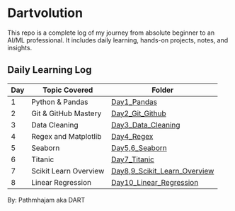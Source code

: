 # Dartvolution

This repo is a complete log of my journey from absolute beginner to an AI/ML professional. It includes daily learning, hands-on projects, notes, and insights.

## Daily Learning Log

| Day | Topic Covered             | Folder               |
|-----|---------------------------|----------------------|
| 1   | Python & Pandas | [Day1_Pandas](<./Daily Progress/Day 1 - Pandas>) |
| 2   | Git & GitHub Mastery| [Day2_Git_Github](<./Daily Progress/Day 2 - Git and Github>) |
| 3   | Data Cleaning | [Day3_Data_Cleaning](<./Daily Progress/Day 3 - Data Cleaning>) |
| 4   | Regex and Matplotlib | [Day4_Regex](<./Daily Progress/Day 4 - Regex and Matplotlib>) |
| 5   | Seaborn | [Day5,6_Seaborn](<./Daily Progress/Day 5,6- Seaborn>) |
| 6   | Titanic | [Day7_Titanic](<./Daily Progress/Day 7 - The Titanic>) |
| 7   | Scikit Learn Overview | [Day8,9_Scikit_Learn_Overview](<./Daily Progress/Day 8,9 - Scikit Learn Overview>) |
| 8   | Linear Regression | [Day10_Linear_Regression](<./Daily Progress/Day 10 - Linear Regression>) |

By: Pathmhajam aka DART
